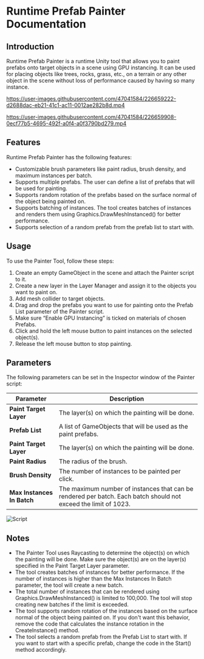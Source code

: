 # Runtime Prefab Painter Documentation
## Introduction
Runtime Prefab Painter is a runtime Unity tool that allows you to paint prefabs onto target objects in a scene using GPU instancing. It can be used for placing objects like trees, rocks, grass, etc., on a terrain or any other object in the scene without loss of performance caused by having so many instance.

https://user-images.githubusercontent.com/47041584/226659222-d2688dac-eb21-41c1-ac11-0012ae282b8d.mp4

https://user-images.githubusercontent.com/47041584/226659908-0ecf77b5-4695-492f-a0f4-a0f3790bd279.mp4

## Features
Runtime Prefab Painter has the following features:
* Customizable brush parameters like paint radius, brush density, and maximum instances per batch.
* Supports multiple prefabs. The user can define a list of prefabs that will be used for painting.
* Supports random rotation of the prefabs based on the surface normal of the object being painted on.
* Supports batching of instances. The tool creates batches of instances and renders them using Graphics.DrawMeshInstanced() for better performance.
* Supports selection of a random prefab from the prefab list to start with.
## Usage
To use the Painter Tool, follow these steps:
1. Create an empty GameObject in the scene and attach the Painter script to it.
2. Create a new layer in the Layer Manager and assign it to the objects you want to paint on.
3. Add mesh collider to target objects.
4. Drag and drop the prefabs you want to use for painting onto the Prefab List parameter of the Painter script.
5. Make sure “Enable GPU Instancing” is ticked on materials of chosen Prefabs.
6. Click and hold the left mouse button to paint instances on the selected object(s).
7. Release the left mouse button to stop painting.

## Parameters
The following parameters can be set in the Inspector window of the Painter script:

| Parameter | Description|
| ------------- | ------------- |
| **Paint Target Layer**  | The layer(s) on which the painting will be done.  |
| **Prefab List**   | A list of GameObjects that will be used as the paint prefabs.  |
| **Paint Target Layer**  | The layer(s) on which the painting will be done.  |
| **Paint Radius**  | The radius of the brush.  |
|**Brush Density**  | The number of instances to be painted per click.  |
| **Max Instances In Batch**  | The maximum number of instances that can be rendered per batch. Each batch should not exceed the limit of 1023.  |

![Script](https://user-images.githubusercontent.com/47041584/226659497-7ce7cfb2-e07a-4bb2-a124-d8b21e4c17f2.png)

## Notes
* The Painter Tool uses Raycasting to determine the object(s) on which the painting will be done. Make sure the object(s) are on the layer(s) specified in the Paint Target Layer parameter.
* The tool creates batches of instances for better performance. If the number of instances is higher than the Max Instances In Batch parameter, the tool will create a new batch.
* The total number of instances that can be rendered using Graphics.DrawMeshInstanced() is limited to 100,000. The tool will stop creating new batches if the limit is exceeded.
* The tool supports random rotation of the instances based on the surface normal of the object being painted on. If you don't want this behavior, remove the code that calculates the instance rotation in the CreateInstance() method.
* The tool selects a random prefab from the Prefab List to start with. If you want to start with a specific prefab, change the code in the Start() method accordingly.

